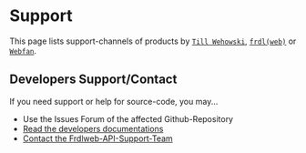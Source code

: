 # Support
This page lists support-channels of products by [`Till Wehowski`](https://github.com/wehowski/), [`frdl(web)`](https://github.com/frdl/) or [`Webfan`](https://webfan.de).

## Developers Support/Contact 

If you need support or help for source-code, you may...

* Use the Issues Forum of the affected Github-Repository
* [Read the developers documentations](https://apps.api.frdl.de/developer/#!/documentation/bootstrap)
* [Contact the Frdlweb-API-Support-Team](hhttps://apps.api.frdl.de/developer/#!/documentation/support)
